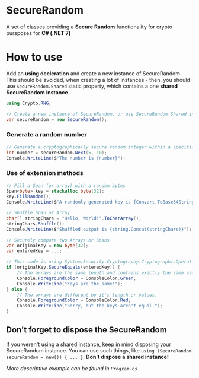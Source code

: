 # SecureRandom
A set of classes providing a **Secure Random** functionality for crypto pursposes for **C# (.NET 7)**

# How to use
Add an **using decleration** and create a new instance of SecureRandom. This should be avoided, when creating a lot of instances - then, you should use `SecureRandom.Shared` static property, which contains a one **shared SecureRandom instance**.
```cs
using Crypto.RNG;

// Create a new instance of SecureRandom, or use SecureRandom.Shared instead
var secureRandom = new SecureRandom();
```

### Generate a random number
```cs
// Generate a cryptographically secure random integer within a specific range [5..10), which means value is higher or equal to 5 and less than 10
int number = secureRandom.Next(5, 10);
Console.WriteLine($"The number is {number}");
```

### Use of extension methods
```cs
// Fill a Span (or array) with a random bytes
Span<byte> key = stackalloc byte[32];
key.FillRandom();
Console.WriteLine($"A randomly generated key is {Convert.ToBase64String(key)}");

// Shuffle Span or Array
char[] stringChars = "Hello, World!".ToCharArray();
stringChars.Shuffle();
Console.WriteLine($"Shuffled output is {string.Concat(stringChars)}");

// Securely compare two Arrays or Spans
var originalKey = new byte[32];
var enteredKey = ...;

// This code is using System.Security.Cryptography.CryptographicOperations.FixedTimeEquals
if (originalKey.SecureEquals(enteredKey)) {
    // The arrays are the same length and contains exactly the same values!
    Console.ForegroundColor = ConsoleColor.Green;
    Console.WriteLine("Keys are the same!");
} else {
    // The arrays are different by it's length or values.
    Console.ForegroundColor = ConsoleColor.Red;
    Console.WriteLine("Sorry, but the keys aren't equal.");
}
```

## Don't forget to dispose the SecureRandom
If you weren't using a shared instance, keep in mind disposing your SecureRandom instance. You can use such things, like `using (SecureRandom secureRandom = new()) { ... }`. **Don't dispose a shared instance!**

*More descriptive example can be found in `Program.cs`*
